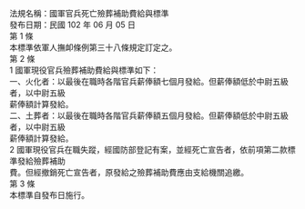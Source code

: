 法規名稱：國軍官兵死亡殮葬補助費給與標準  
發布日期：民國 102 年 06 月 05 日  
第 1 條  
本標準依軍人撫卹條例第三十八條規定訂定之。  
第 2 條  
1 國軍現役官兵殮葬補助費給與標準如下：  
一、火化者：以最後在職時各階官兵薪俸額七個月發給。但薪俸額低於中尉五級者，以中尉五級  
薪俸額計算發給。  
二、土葬者：以最後在職時各階官兵薪俸額五個月發給。但薪俸額低於中尉五級者，以中尉五級  
薪俸額計算發給。  
2 國軍現役官兵在職失蹤，經國防部登記有案，並經死亡宣告者，依前項第二款標準發給殮葬補助  
費。但經撤銷死亡宣告者，原發給之殮葬補助費應由支給機關追繳。  
第 3 條  
本標準自發布日施行。  


